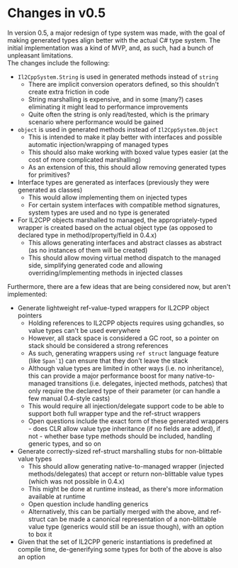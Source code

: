 # Changes in v0.5
In version 0.5, a major redesign of type system was made, with the goal of making generated types align better with the actual C# type system. The initial implementation was a kind of MVP, and, as such, had a bunch of unpleasant limitations.  
The changes include the following:
 * `Il2CppSystem.String` is used in generated methods instead of `string`
   * There are implicit conversion operators defined, so this shouldn't create extra friction in code
   * String marshalling is expensive, and in some (many?) cases eliminating it might lead to performance improvements
   * Quite often the string is only read/tested, which is the primary scenario where performance would be gained
 * `object` is used in generated methods instead of `Il2CppSystem.Object`
   * This is intended to make it play better with interfaces and possible automatic injection/wrapping of managed types
   * This should also make working with boxed value types easier (at the cost of more complicated marshalling)
   * As an extension of this, this should allow removing generated types for primitives?
 * Interface types are generated as interfaces (previously they were generated as classes)
   * This would allow implementing them on injected types
   * For certain system interfaces with compatible method signatures, system types are used and no type is generated
 * For IL2CPP objects marshalled to managed, the appropriately-typed wrapper is created based on the actual object type (as opposed to declared type in method/property/field in 0.4.x)
   * This allows generating interfaces  and abstract classes as abstract (as no instances of them will be created)
   * This should allow moving virtual method dispatch to the managed side, simplifying generated code and allowing overriding/implementing methods in injected classes
 
Furthermore, there are a few ideas that are being considered now, but aren't implemented:
 * Generate lightweight ref-value-typed wrappers for IL2CPP object pointers
   * Holding references to IL2CPP objects requires using gchandles, so value types can't be used everywhere
   * However, all stack space is considered a GC root, so a pointer on stack should be considered a strong references
   * As such, generating wrappers using `ref struct` language feature (like ``Span`1``) can ensure that they don't leave the stack
   * Although value types are limited in other ways (i.e. no inheritance), this can provide a major performance boost for many native-to-managed transitions (i.e. delegates, injected methods, patches) that only require the declared type of their parameter (or can handle a few manual 0.4-style casts)
   * This would require all injection/delegate support code to be able to support both full wrapper type and the ref-struct wrappers
   * Open questions include the exact form of these generated wrappers - does CLR allow value type inheritance (if no fields are added), if not - whether base type methods should be included, handling generic types, and so on
 * Generate correctly-sized ref-struct marshalling stubs for non-blittable value types
   * This should allow generating native-to-managed wrapper (injected methods/delegates) that accept or return non-blittable value types (which was not possible in 0.4.x)
   * This might be done at runtime instead, as there's more information available at runtime
   * Open question include handling generics
   * Alternatively, this can be partially merged with the above, and ref-struct can be made a canonical representation of a non-blittable value type (generics would still be an issue though), with an option to box it
 * Given that the set of IL2CPP generic instantiations is predefined at compile time, de-generifying some types for both of the above is also an option